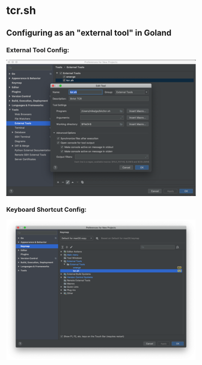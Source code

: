 # tcr.sh

## Configuring as an "external tool" in Goland

### External Tool Config:

![Configuring the script as an "External Tool"](/img/external-tool-config.png)

### Keyboard Shortcut Config:

![Configuring a keyboard shortcut](/img/keyboard-shortcut-config.png)

